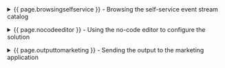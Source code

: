 <details markdown="1">

<summary>{{ page.browsingselfservice }} - Browsing the self-service event stream catalog</summary>

Focus Corp’s marketing team wants to use the two streams to offer a high-value promotion to specific first-time customers immediately after those customers place their initial order. The team browses the self-service catalog to find the event streams they need.  
<br/>

| **{{ page.browsingselfservice }}.1** | **Subscribe to the customer and order topics** |
| :--- | :--- |
| **Narration** | TEXT |
| **Action** &nbsp; {{ page.browsingselfservice }}.1.1 | Open the IBM Event Endpoint Management console. Select the **catalog** (1) icon and click on **CUSTOMERS** (2).<br/> <img src="../300-integration-event-automation-common/images/1-Catalog-SelectCustomer.png" width="800" /> |
| **Action** &nbsp; {{ page.browsingselfservice }}.1.2 | Show the description, sample message and connection details. Click on the **Generate access credentials**.<br/> <img src="../300-integration-event-automation-common/images/1-Catalog-GenerateCustomerCred.png" width="800" /> |
| **Action** &nbsp; {{ page.browsingselfservice }}.1.3 | Fill in **marketing@focus.corp** (1) as the contact details, and click **Generate**.<br/> <img src="../300-integration-event-automation-common/images/1-Catalog-ContactDetailsCustomer.png" width="800" /> |
| **Action** &nbsp; {{ page.browsingselfservice }}.1.4 | Save the **Username** (1) and **Password** (2) to a safe location before clicking on **Close** (3).<br/> <img src="../300-integration-event-automation-common/images/1-Catalog-CopyCustomerCred.png" width="800" /> |
| **Action** &nbsp; {{ page.browsingselfservice }}.1.5 | Complete the same process for the order topic. Select the **catalog** (1) icon and click on **ORDERS** (2).<br/> <img src="../300-integration-event-automation-common/images/1-Catalog-SelectOrder.png" width="800" /> |
| **Action** &nbsp; {{ page.browsingselfservice }}.1.6 | Show the description, sample message and connection details. Click on the **Generate access credentials**.<br/> <img src="../300-integration-event-automation-common/images/1-Catalog-GenerateOrderCred.png" width="800" /> |
| **Action** &nbsp; {{ page.browsingselfservice }}.1.7 | Fill in **marketing@focus.corp** (1) as the contact details, and click **Generate**.<br/> <img src="../300-integration-event-automation-common/images/1-Catalog-ContactDetailsOrder.png" width="800" /> |
| **Action** &nbsp; {{ page.browsingselfservice }}.1.8 | Save the **Username** (1) and **Password** (2) to a safe location before clicking on **Close** (3).<br/> <img src="../300-integration-event-automation-common/images/1-Catalog-CopyOrderCred.png" width="800" /> |

<br/>

**[Go to top](#place1)**

<br/><br/>

</details>

<p/>

<details markdown="1">

<summary>{{ page.nocodeeditor }} - Using the no-code editor to configure the solution </summary>

The marketing team’s business requirement is to correlate newly created customer accounts with orders of over 100 dollars within a 24-hour window. 

<br/>

| **{{ page.nocodeeditor }}.1** | **Configure an event source for the order events** |
| :--- | :--- |
| **Narration** | TEXT |
| **Action** &nbsp; {{ page.nocodeeditor }}.1.1 | Open the IBM Event Processing console and click **Create** (1) to start authoring a new flow.<br/> <img src="../300-integration-event-automation-common/images/2-Flow-CreateFlow.png" width="800" /> |
| **Action** &nbsp; {{ page.nocodeeditor }}.1.2 | Specify **NewCustomerLargeOrder** (1) for the flow name and click **Create** (2).<br/> <img src="../300-integration-event-automation-common/images/2-Flow-FlowName.png" width="800" /> |
| **Action** &nbsp; {{ page.nocodeeditor }}.1.3 | Press and hold the mouse button on the **Event source** node.<br/> <img src="../300-integration-event-automation-common/images/2-Flow-1stEventSourceSelect.png" width="800" /> |
| **Action** &nbsp; {{ page.nocodeeditor }}.1.4 | Drag onto the canvase and release the mouse button.<br/> <img src="../300-integration-event-automation-common/images/2-Flow-1stEventSourceDrag.png" width="800" /> |
| **Action** &nbsp; {{ page.nocodeeditor }}.1.5 | Click on the added node and select the **edit** icon.<br/> <img src="../300-integration-event-automation-common/images/2-Flow-1stEventSourceEdit.png" width="800" /> |
| **Action** &nbsp; {{ page.nocodeeditor }}.1.6 | Select the **Add event source** (1) tile and click on **Next** (2).<br/> <img src="../300-integration-event-automation-common/images/2-Flow-1stEventSourceAdd.png" width="800" /> |
| **Action** &nbsp; {{ page.nocodeeditor }}.1.7 | Return to the Event Endpoint Management console and scroll down to the Access information. Copy the server address details.<br/> <img src="../300-integration-event-automation-common/images/2-Flow-EEMAddress.png" width="800" /> |
| **Action** &nbsp; {{ page.nocodeeditor }}.1.8 | Type **Orders** (1) for the node name, paste the server address into the **Server** (2) field, and click **Next** (3).<br/> <img src="../300-integration-event-automation-common/images/2-Flow-1stEventSourceServerDetails.png" width="800" /> |
| **Action** &nbsp; {{ page.nocodeeditor }}.1.9 | Check the **Accept certificates** (1) box and select **Next** (2).<br/> <img src="../300-integration-event-automation-common/images/2-Flow-1stEventSourceAcceptCerts.png" width="800" /> |
| **Action** &nbsp; {{ page.nocodeeditor }}.1.10 | Copy the username (1) and password (2) from step {{ page.browsingselfservice }}.1.8, and click **Next** (3).<br/> <img src="../300-integration-event-automation-common/images/2-Flow-1stEventSourceCredentials.png" width="800" /> |
| **Action** &nbsp; {{ page.nocodeeditor }}.1.11 | Check **ORDERS** (1) and click **Next** (3).<br/> <img src="../300-integration-event-automation-common/images/2-Flow-1stEventSourceSelectTopic.png" width="800" /> |
| **Action** &nbsp; {{ page.nocodeeditor }}.1.12 | Click on **Upload a schema or sample message** (1).<br/> <img src="../300-integration-event-automation-common/images/2-Flow-1stEventSourceUploadSample.png" width="800" /> |
| **Action** &nbsp; {{ page.nocodeeditor }}.1.13 | Select the **Sample message** (1) tab, copy the text below into the **Enter sample message** (2) box, and click **Close** (3).<br/> <br/><inline-code code="{<br/>&nbsp;&nbsp;&quot;quantity&quot;: 9,<br/>&nbsp;&nbsp;&quot;price&quot;: 197.09,<br/>&nbsp;&nbsp;&quot;customerid&quot;: &quot;a7d1586b-ced1-462f-9e44-14e9e5013540&quot;,<br/>&nbsp;&nbsp;&quot;description&quot;: &quot;Composite Oversize 28in Tennis Racket&quot;,<br/>&nbsp;&nbsp;&quot;id&quot;: &quot;1eba7af9-b748-4754-b750-3459e589dccf&quot;,<br/>&nbsp;&nbsp;&quot;region&quot;: &quot;EMEA&quot;,<br/>&nbsp;&nbsp;&quot;ordertime&quot;: &quot;2023-10-24 19:26:04.839&quot;,<br/>&nbsp;&nbsp;&quot;customer&quot;: &quot;Reed McKenzie DDS&quot;<br/>}"></inline-code><img src="../300-integration-event-automation-common/images/2-Flow-1stEventSourceSample.png" width="800" /> |
| **Action** &nbsp; {{ page.nocodeeditor }}.1.14 | Click on **Configure**.<br/> <img src="../300-integration-event-automation-common/images/2-Flow-1stEventSourceComplete.png" width="800" /> |

<br/>

| **{{ page.nocodeeditor }}.2** | **Configure an event source for the customer events** |
| :--- | :--- |
| **Narration** | TEXT |
| **Action** &nbsp; {{ page.nocodeeditor }}.2.1 | Press and hold the mouse button on the **Event source** (1) node, and drag onto the canvase (2).<br/> <img src="../300-integration-event-automation-common/images/2-Flow-2ndEventSourceDrag.png" width="800" /> |
| **Action** &nbsp; {{ page.nocodeeditor }}.2.2 | Click on the added node and select the **edit** icon.<br/> <img src="../300-integration-event-automation-common/images/2-Flow-2ndEventSourceEdit.png" width="800" /> |
| **Action** &nbsp; {{ page.nocodeeditor }}.2.3 | Select the **Add event source** (1) tile and click on **Next** (2).<br/> <img src="../300-integration-event-automation-common/images/2-Flow-2ndEventSourceAdd.png" width="800" /> |
| **Action** &nbsp; {{ page.nocodeeditor }}.2.4 | Return to the Event Endpoint Management console and scroll down to the Access information. Copy the server address details.<br/> <img src="../300-integration-event-automation-common/images/2-Flow-EEMAddress.png" width="800" /> |
| **Action** &nbsp; {{ page.nocodeeditor }}.2.5 | Type **Customers** (1) for the node name, paste the server address into the **Server** (2) field, and click **Next** (3).<br/> <img src="../300-integration-event-automation-common/images/2-Flow-2ndEventSourceServerDetails.png" width="800" /> |
| **Action** &nbsp; {{ page.nocodeeditor }}.2.6 | Check the **Accept certificates** (1) box and select **Next** (2).<br/> <img src="../300-integration-event-automation-common/images/2-Flow-2ndEventSourceAcceptCerts.png" width="800" /> |
| **Action** &nbsp; {{ page.nocodeeditor }}.2.7 | Copy the username (1) and password (2) from step {{ page.browsingselfservice }}.1.4, and click **Next** (3).<br/> <img src="../300-integration-event-automation-common/images/2-Flow-2ndEventSourceCredentials.png" width="800" /> |
| **Action** &nbsp; {{ page.nocodeeditor }}.2.8 | Check **CUSTOMERS** (1) and click **Next** (3).<br/> <img src="../300-integration-event-automation-common/images/2-Flow-2ndEventSourceSelectTopic.png" width="800" /> |
| **Action** &nbsp; {{ page.nocodeeditor }}.2.9 | Click on **Upload a schema or sample message** (1).<br/> <img src="../300-integration-event-automation-common/images/2-Flow-2ndEventSourceUploadSample.png" width="800" /> |
| **Action** &nbsp; {{ page.nocodeeditor }}.2.10 | Select the **Sample message** (1) tab, copy the text below into the **Enter sample message** (2) box, and click **Close** (3).<br/> <br/><inline-code code="{<br/>&nbsp;&nbsp;&quot;customerid&quot;: &quot;acb3eb65-98a1-45c2-84d4-f5df157862b4&quot;,<br/>&nbsp;&nbsp;&quot;customername&quot;: &quot;Emilio Quitzon&quot;,<br/>&nbsp;&nbsp;&quot;registered&quot;: &quot;2023-10-24 19:20:35.638&quot;<br/>}"></inline-code><img src="../300-integration-event-automation-common/images/2-Flow-2ndEventSourceSample.png" width="800" /> |
| **Action** &nbsp; {{ page.nocodeeditor }}.2.11 | Click on **Configure**.<br/> <img src="../300-integration-event-automation-common/images/2-Flow-2ndEventSourceComplete.png" width="800" /> |

<br/>

| **{{ page.nocodeeditor }}.3** | **Filter orders over 100 dollars** |
| :--- | :--- |
| **Narration** | TEXT |
| **Action** &nbsp; {{ page.nocodeeditor }}.3.1 | Press and hold the mouse button on the **Filter** (1) node and drag onto the canvase (2).<br/> <img src="../300-integration-event-automation-common/images/2-Flow-FilterDrag.png" width="800" /> |
| **Action** &nbsp; {{ page.nocodeeditor }}.3.2 | Hover over the Order output terminal and hold the mouse button down.<br/> <img src="../300-integration-event-automation-common/images/2-Flow-FilterConnectSource1.png" width="800" /> |
| **Action** &nbsp; {{ page.nocodeeditor }}.3.3 | Drag the connection to the filter's input terminal and release the mouse button.<br/> <img src="../300-integration-event-automation-common/images/2-Flow-FilterConnectTarget.png" width="800" /> |
| **Action** &nbsp; {{ page.nocodeeditor }}.3.4 | Click on the Filter node and select the **edit** icon.<br/> <img src="../300-integration-event-automation-common/images/2-Flow-FilterEdit.png" width="800" /> |
| **Action** &nbsp; {{ page.nocodeeditor }}.3.5 | Enter **FilterLargeOrders** (1) for the node name and click **Next** (2).<br/> <img src="../300-integration-event-automation-common/images/2-Flow-FilterName.png" width="800" /> |
| **Action** &nbsp; {{ page.nocodeeditor }}.3.6 | Click on the **Assistance** pull down.<br/> <img src="../300-integration-event-automation-common/images/2-Flow-FilterAssistance.png" width="800" /> |
| **Action** &nbsp; {{ page.nocodeeditor }}.3.7 | Select **price** (1) for the property, **> Is greater than** (2) for the condition and enter **100** (3) for the value. Click on **Add to expression** (4) to complete the input. <br/> <img src="../300-integration-event-automation-common/images/2-Flow-FilterCondition.png" width="800" /> |
| **Action** &nbsp; {{ page.nocodeeditor }}.3.8 | The completed conditional will be shown (1), click on **Configure** (2). <br/> <img src="../300-integration-event-automation-common/images/2-Flow-FilterComplete.png" width="800" /> |

<br/>

| **{{ page.nocodeeditor }}.4** | **Identify new customer orders over 100 dollars** |
| :--- | :--- |
| **Narration** | TEXT |
| **Action** &nbsp; {{ page.nocodeeditor }}.4.1 | Press and hold the mouse button on the **Interval join** node and drag onto the canvase.<br/> <img src="../300-integration-event-automation-common/images/2-Flow-JoinDrag.png" width="800" /> |
| **Action** &nbsp; {{ page.nocodeeditor }}.4.2 | Hover over the New Customer output terminal and hold the mouse button down.<br/> <img src="../300-integration-event-automation-common/images/2-Flow-JoinSourceConnect1.png" width="800" /> |
| **Action** &nbsp; {{ page.nocodeeditor }}.4.3 | Drag the connection to the intervalJoin_1 input terminal and release the mouse button.<br/> <img src="../300-integration-event-automation-common/images/2-Flow-JoinSourceConnect2.png" width="800" /> |
| **Action** &nbsp; {{ page.nocodeeditor }}.4.4 | Complete the same process to connect the FilterLargeOrders output terminal.<br/> <img src="../300-integration-event-automation-common/images/2-Flow-JoinSourceConnect4.png" width="800" /> |
| **Action** &nbsp; {{ page.nocodeeditor }}.4.5 | Click on the intervalJoin_1 node and select the **edit** icon.<br/> <img src="../300-integration-event-automation-common/images/2-Flow-JoinEdit.png" width="800" /> |
| **Action** &nbsp; {{ page.nocodeeditor }}.4.6 | Enter **DetectNewCustomerLargeOrder** (1) for the node name and click **Next** (2).<br/> <img src="../300-integration-event-automation-common/images/2-Flow-JoinName.png" width="800" /> |
| **Action** &nbsp; {{ page.nocodeeditor }}.4.7 | Click on the **Assistance** (1) pull down. Select **customerId** (2) (3) from both pull downs and click **Add to expression** (4) to complete the input. <br/> <img src="../300-integration-event-automation-common/images/2-Flow-JoinCondition.png" width="800" /> |
| **Action** &nbsp; {{ page.nocodeeditor }}.4.8 | The completed conditional will be shown, click on **Next**. <br/> <img src="../300-integration-event-automation-common/images/2-Flow-JoinConditionComplete.png" width="800" /> |
| **Action** &nbsp; {{ page.nocodeeditor }}.4.9 | Select **FilterLargeOrders (event_time)** for the event to detect.<br/> <img src="../300-integration-event-automation-common/images/2-Flow-JoinTimeWindow1.png" width="800" /> |
| **Action** &nbsp; {{ page.nocodeeditor }}.4.10 | Select **New Customers (event_time)** (1) for the event to set the time window, change the metric to **hours** (2), number of hours to **24** (3), and click **Next** (4).<br/> <img src="../300-integration-event-automation-common/images/2-Flow-JoinTimeWindow2.png" width="800" /> |
| **Action** &nbsp; {{ page.nocodeeditor }}.4.11 | Remove the duplicate fields: customerid (1), event_time (2).<br/> <img src="../300-integration-event-automation-common/images/2-Flow-JoinRemoveDuplicates.png" width="800" /> |
| **Action** &nbsp; {{ page.nocodeeditor }}.4.12 | Click **Configure**.<br/> <img src="../300-integration-event-automation-common/images/2-Flow-JoinConfigComplete.png" width="800" /> |

<br/>


**[Go to top](#place1)**

<br/><br/>

</details>

<p/>

<details markdown="1">

<summary>{{ page.outputtomarketing }} - Sending the output to the marketing application </summary>

<br/>

| **{{ page.outputtomarketing }}.1** | **Configure an event destination for the customer events** |
| :--- | :--- |
| **Narration** | TEXT |
| **Action** &nbsp; {{ page.outputtomarketing }}.1.1 | Press and hold the mouse button on the **Event destination** (1) node and drag onto the canvase (2).<br/> <img src="../300-integration-event-automation-common/images/2-Flow-DestinationDrag.png" width="800" /> |
| **Action** &nbsp; {{ page.outputtomarketing }}.1.2 | Hover over the DetectNewLargeOrder output terminal and hold the mouse button down.<br/> <img src="../300-integration-event-automation-common/images/2-Flow-DestinationConnect1.png" width="800" /> |
| **Action** &nbsp; {{ page.outputtomarketing }}.1.3 | Drag the connection to the sink_1 input terminal and release the mouse button.<br/> <img src="../300-integration-event-automation-common/images/2-Flow-DestinationConnect2.png" width="800" /> |
| **Action** &nbsp; {{ page.outputtomarketing }}.1.4 | Click on the sink_1 node and select the **edit** icon.<br/> <img src="../300-integration-event-automation-common/images/2-Flow-DestinationEdit.png" width="800" /> |
| **Action** &nbsp; {{ page.outputtomarketing }}.1.5 | Enter **OutputToMarketingApp** (1) for the node name, **ademo-es-kafka-bootstrap.cp4i.svc:9095** (2) in the server field and click **Next** (3).<br/> <img src="../300-integration-event-automation-common/images/2-Flow-DestinationName.png" width="800" /> |
| **Action** &nbsp; {{ page.outputtomarketing }}.1.6 | Check **Accept certificates** (1) and click **Next** (2).<br/> <img src="../300-integration-event-automation-common/images/2-Flow-DestinationAcceptCert.png" width="800" /> |
| **Action** &nbsp; {{ page.outputtomarketing }}.1.7 | Specify **es-admin** (1) for the username, the password (2) value was outputted in the preparation section, and click **Next** (3). <br/> <img src="../300-integration-event-automation-common/images/2-Flow-DestinationCredentials.png" width="800" /> |
| **Action** &nbsp; {{ page.outputtomarketing }}.1.8 | Select **LOYALTY.APP** (1) and click **Configure** (2).<br/> <img src="../300-integration-event-automation-common/images/2-Flow-DestinationSelectTopic.png" width="800" /> |

  
<br/>

| **{{ page.outputtomarketing }}.2** | **Running the flow with historical events** |
| :--- | :--- |
| **Narration** | TEXT |
| **Action** &nbsp; {{ page.outputtomarketing }}.2.1 | Click on **Save**.<br/> <img src="../300-integration-event-automation-common/images/3-Flow-SaveFlow.png" width="800" /> |
| **Action** &nbsp; {{ page.outputtomarketing }}.2.2 | Select the **Run** (1) pull down and click **Include historical**.<br/> <img src="../300-integration-event-automation-common/images/3-Flow-RunHistorical.png" width="800" /> |
| **Action** &nbsp; {{ page.outputtomarketing }}.2.3 | View the detected events.<br/> <img src="../300-integration-event-automation-common/images/3-Flow-OutputEvents.png" width="800" /> |


<br/>

**[Go to top](#place1)**

<br/><br/>

</details>

<p/>